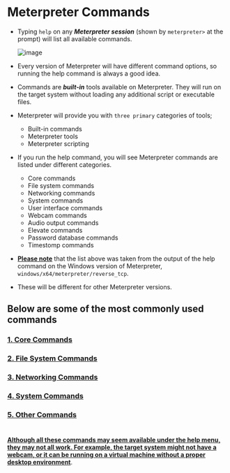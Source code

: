 # Meterpreter Commands

- Typing `help` on any ***Meterpreter session*** (shown by `meterpreter>` at the prompt) will list all available commands.

  ![image](https://user-images.githubusercontent.com/63872951/187144342-c1839d1a-d478-469e-a510-f94aeec4e77a.png)

- Every version of Meterpreter will have different command options, so running the help command is always a good idea. 

- Commands are ***built-in*** tools available on Meterpreter. They will run on the target system without loading any additional script or executable files.


- Meterpreter will provide you with `three primary` categories of tools;

   -  Built-in commands
   -  Meterpreter tools
   -  Meterpreter scripting

- If you run the help command, you will see Meterpreter commands are listed under different categories.

   -  Core commands
   -  File system commands
   -  Networking commands
   -  System commands
   -  User interface commands
   -  Webcam commands
   -  Audio output commands
   -  Elevate commands
   -  Password database commands
   -  Timestomp commands

- **<ins>Please note</ins>** that the list above was taken from the output of the help command on the Windows version of Meterpreter, `windows/x64/meterpreter/reverse_tcp`. 

- These will be different for other Meterpreter versions.

## Below are some of the most commonly used commands

### [1. Core Commands](https://github.com/ShubhamJagtap2000/Metasploit/tree/main/12%20-%20Meterpreter%20Commands/01%20-%20Core%20Commands)
### [2. File System Commands](https://github.com/ShubhamJagtap2000/Metasploit/tree/main/12%20-%20Meterpreters%20%20Commands/02%20-%20File%20System%20Commands)
### [3. Networking Commands](https://github.com/ShubhamJagtap2000/Metasploit/tree/main/12%20-%20Meterpreters%20%20Commands/03%20-%20Networking%20Commands)
### [4. System Commands](https://github.com/ShubhamJagtap2000/Metasploit/tree/main/12%20-%20Meterpreters%20%20Commands/04%20-%20System%20Commands)
### [5. Other Commands](https://github.com/ShubhamJagtap2000/Metasploit/tree/main/12%20-%20Meterpreters%20%20Commands/05%20-%20Other%20Commands)

#

**<ins>Although all these commands may seem available under the help menu, they may not all work. For example, the target system might not have a webcam, or it can be running on a virtual machine without a proper desktop environment</ins>**. 
